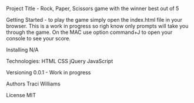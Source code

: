 Project Title - Rock, Paper, Scissors game with the winner best out of 5

Getting Started - to play the game simply open the index.html file in your browser. This is a work in progress so righ know only prompts will take you through the game. On the MAC use option command+J to open your console to see your score.


Installing
N/A

Technologies:
HTML
CSS
jQuery
JavaScript


Versioning
0.0.1 - Work in progress


Authors
Traci Williams

License
MIT
